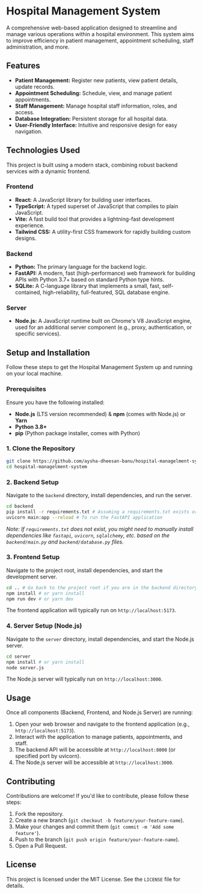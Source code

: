 # Hospital Management System

A comprehensive web-based application designed to streamline and manage various operations within a hospital environment. This system aims to improve efficiency in patient management, appointment scheduling, staff administration, and more.

## Features

*   **Patient Management:** Register new patients, view patient details, update records.
*   **Appointment Scheduling:** Schedule, view, and manage patient appointments.
*   **Staff Management:** Manage hospital staff information, roles, and access.
*   **Database Integration:** Persistent storage for all hospital data.
*   **User-Friendly Interface:** Intuitive and responsive design for easy navigation.

## Technologies Used

This project is built using a modern stack, combining robust backend services with a dynamic frontend.

### Frontend

*   **React:** A JavaScript library for building user interfaces.
*   **TypeScript:** A typed superset of JavaScript that compiles to plain JavaScript.
*   **Vite:** A fast build tool that provides a lightning-fast development experience.
*   **Tailwind CSS:** A utility-first CSS framework for rapidly building custom designs.

### Backend

*   **Python:** The primary language for the backend logic.
*   **FastAPI:** A modern, fast (high-performance) web framework for building APIs with Python 3.7+ based on standard Python type hints.
*   **SQLite:** A C-language library that implements a small, fast, self-contained, high-reliability, full-featured, SQL database engine.

### Server

*   **Node.js:** A JavaScript runtime built on Chrome's V8 JavaScript engine, used for an additional server component (e.g., proxy, authentication, or specific services).

## Setup and Installation

Follow these steps to get the Hospital Management System up and running on your local machine.

### Prerequisites

Ensure you have the following installed:

*   **Node.js** (LTS version recommended) & **npm** (comes with Node.js) or **Yarn**
*   **Python 3.8+**
*   **pip** (Python package installer, comes with Python)

### 1. Clone the Repository

```bash
git clone https://github.com/aysha-dheesan-banu/hospital-managelment-system.git
cd hospital-managelment-system
```

### 2. Backend Setup

Navigate to the `backend` directory, install dependencies, and run the server.

```bash
cd backend
pip install -r requirements.txt # Assuming a requirements.txt exists or will be created
uvicorn main:app --reload # To run the FastAPI application
```

*Note: If `requirements.txt` does not exist, you might need to manually install dependencies like `fastapi`, `uvicorn`, `sqlalchemy`, etc. based on the `backend/main.py` and `backend/database.py` files.*

### 3. Frontend Setup

Navigate to the project root, install dependencies, and start the development server.

```bash
cd .. # Go back to the project root if you are in the backend directory
npm install # or yarn install
npm run dev # or yarn dev
```

The frontend application will typically run on `http://localhost:5173`.

### 4. Server Setup (Node.js)

Navigate to the `server` directory, install dependencies, and start the Node.js server.

```bash
cd server
npm install # or yarn install
node server.js
```

The Node.js server will typically run on `http://localhost:3000`.

## Usage

Once all components (Backend, Frontend, and Node.js Server) are running:

1.  Open your web browser and navigate to the frontend application (e.g., `http://localhost:5173`).
2.  Interact with the application to manage patients, appointments, and staff.
3.  The backend API will be accessible at `http://localhost:8000` (or specified port by uvicorn).
4.  The Node.js server will be accessible at `http://localhost:3000`.

## Contributing

Contributions are welcome! If you'd like to contribute, please follow these steps:

1.  Fork the repository.
2.  Create a new branch (`git checkout -b feature/your-feature-name`).
3.  Make your changes and commit them (`git commit -m 'Add some feature'`).
4.  Push to the branch (`git push origin feature/your-feature-name`).
5.  Open a Pull Request.

## License

This project is licensed under the MIT License. See the `LICENSE` file for details.
